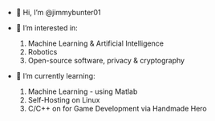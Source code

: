 - 👋 Hi, I’m @jimmybunter01

- 👀 I’m interested in:
    1) Machine Learning & Artificial Intelligence
    2) Robotics
    3) Open-source software, privacy & cryptography
  
- 🌱 I’m currently learning:
    1) Machine Learning - using Matlab
    2) Self-Hosting on Linux
    3) C/C++ on for Game Development via Handmade Hero
    
<!--- - 💞️ I’m looking to collaborate on ... 
- 📫 How to reach me ... ---!>

<!---
jimmybunter01/jimmybunter01 is a ✨ special ✨ repository because its `README.md` (this file) appears on your GitHub profile.
You can click the Preview link to take a look at your changes.
--->
